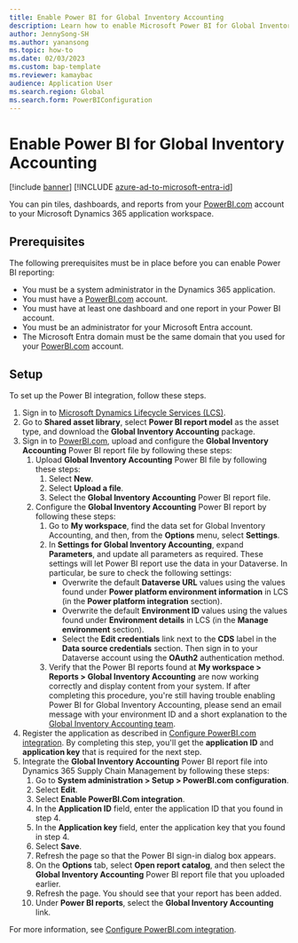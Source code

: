 ```yaml
---
title: Enable Power BI for Global Inventory Accounting
description: Learn how to enable Microsoft Power BI for Global Inventory Accounting, including prerequisites and an outline and step-by-step process on setup.
author: JennySong-SH
ms.author: yanansong
ms.topic: how-to
ms.date: 02/03/2023
ms.custom: bap-template
ms.reviewer: kamaybac
audience: Application User
ms.search.region: Global
ms.search.form: PowerBIConfiguration
---
```


# Enable Power BI for Global Inventory Accounting

[!include [banner](../includes/banner.md)]
[!INCLUDE [azure-ad-to-microsoft-entra-id](../../includes/azure-ad-to-microsoft-entra-id.md)]

You can pin tiles, dashboards, and reports from your [PowerBI.com](https://powerbi.com/) account to your Microsoft Dynamics 365 application workspace.

## Prerequisites

The following prerequisites must be in place before you can enable Power BI reporting:

- You must be a system administrator in the Dynamics 365 application.
- You must have a [PowerBI.com](https://powerbi.com/) account.
- You must have at least one dashboard and one report in your Power BI account.
- You must be an administrator for your Microsoft Entra account.
- The Microsoft Entra domain must be the same domain that you used for your [PowerBI.com](https://powerbi.com/) account.

## Setup

To set up the Power BI integration, follow these steps.

1. Sign in to [Microsoft Dynamics Lifecycle Services (LCS)](https://lcs.dynamics.com/Logon/Index).
1. Go to **Shared asset library**, select **Power BI report model** as the asset type, and download the **Global Inventory Accounting** package.
1. Sign in to [PowerBI.com](https://app.powerbi.com/), upload and configure the **Global Inventory Accounting** Power BI report file by following these steps:
    1. Upload **Global Inventory Accounting** Power BI file by following these steps:
        1. Select **New**.
        1. Select **Upload a file**.
        1. Select the **Global Inventory Accounting** Power BI report file.
    1. Configure the **Global Inventory Accounting** Power BI report by following these steps:
        1. Go to **My workspace**, find the data set for Global Inventory Accounting, and then, from the **Options** menu, select **Settings**.
        1. In **Settings for Global Inventory Accounting**, expand **Parameters**, and update all parameters as required. These settings will let Power BI report use the data in your Dataverse. In particular, be sure to check the following settings:
            - Overwrite the default **Dataverse URL** values using the values found under **Power platform environment information** in LCS (in the **Power platform integration** section).
            - Overwrite the default **Environment ID** values using the values found under **Environment details** in LCS (in the **Manage environment** section).
            - Select the **Edit credentials** link next to the **CDS** label in the **Data source credentials** section. Then sign in to your Dataverse account using the **OAuth2** authentication method.
        1. Verify that the Power BI reports found at **My workspace \> Reports \> Global Inventory Accounting** are now working correctly and display content from your system. If after completing this procedure, you're still having trouble enabling Power BI for Global Inventory Accounting, please send an email message with your environment ID and a short explanation to the [Global Inventory Accounting team](mailto:GlobalInvAccount@microsoft.com).
1. Register the application as described in [Configure PowerBI.com integration](../../fin-ops-core/dev-itpro/analytics/configure-power-bi-integration.md#registration-process). By completing this step, you'll get the **application ID** and **application key** that is required for the next step.
1. Integrate the **Global Inventory Accounting** Power BI report file into Dynamics 365 Supply Chain Management by following these steps:
    1. Go to **System administration \> Setup \> PowerBI.com configuration**.
    1. Select **Edit**.
    1. Select **Enable PowerBI.Com integration**.
    1. In the **Application ID** field, enter the application ID that you found in step 4.
    1. In the **Application key** field, enter the application key that you found in step 4.
    1. Select **Save**.
    1. Refresh the page so that the Power BI sign-in dialog box appears.
    1. On the **Options** tab, select **Open report catalog**, and then select the **Global Inventory Accounting** Power BI report file that you uploaded earlier.
    1. Refresh the page. You should see that your report has been added.
    1. Under **Power BI reports**, select the **Global Inventory Accounting** link.

For more information, see [Configure PowerBI.com integration](../../fin-ops-core/dev-itpro/analytics/configure-power-bi-integration.md).
